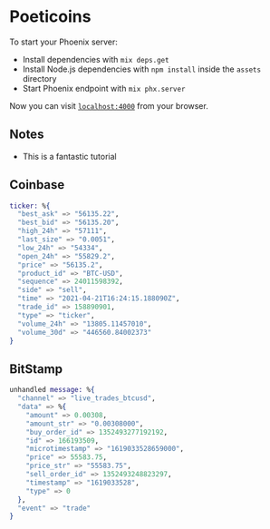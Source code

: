 # Poeticoins

To start your Phoenix server:

- Install dependencies with `mix deps.get`
- Install Node.js dependencies with `npm install` inside the `assets` directory
- Start Phoenix endpoint with `mix phx.server`

Now you can visit [`localhost:4000`](http://localhost:4000) from your browser.

## Notes

- This is a fantastic tutorial

## Coinbase

```elixir
ticker: %{
  "best_ask" => "56135.22",
  "best_bid" => "56135.20",
  "high_24h" => "57111",
  "last_size" => "0.0051",
  "low_24h" => "54334",
  "open_24h" => "55829.2",
  "price" => "56135.2",
  "product_id" => "BTC-USD",
  "sequence" => 24011598392,
  "side" => "sell",
  "time" => "2021-04-21T16:24:15.188090Z",
  "trade_id" => 158890901,
  "type" => "ticker",
  "volume_24h" => "13805.11457010",
  "volume_30d" => "446560.84002373"
}
```

## BitStamp

```elixir
unhandled message: %{
  "channel" => "live_trades_btcusd",
  "data" => %{
    "amount" => 0.00308,
    "amount_str" => "0.00308000",
    "buy_order_id" => 1352493277192192,
    "id" => 166193509,
    "microtimestamp" => "1619033528659000",
    "price" => 55583.75,
    "price_str" => "55583.75",
    "sell_order_id" => 1352493248823297,
    "timestamp" => "1619033528",
    "type" => 0
  },
  "event" => "trade"
}

```
